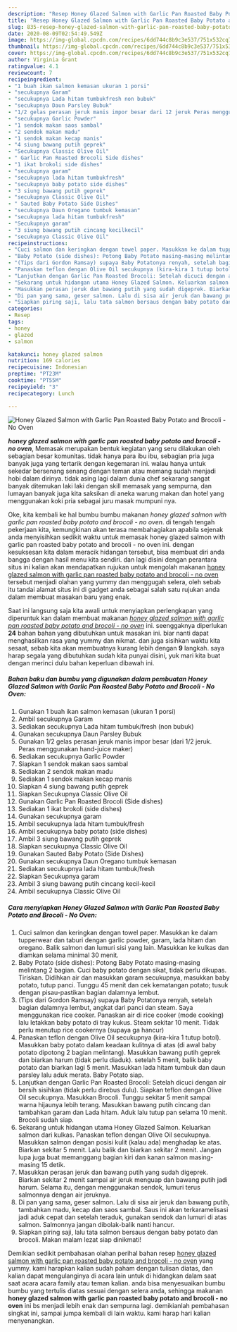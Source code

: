 ```yaml
---
description: "Resep Honey Glazed Salmon with Garlic Pan Roasted Baby Potato and Brocoli - No Oven Lezat"
title: "Resep Honey Glazed Salmon with Garlic Pan Roasted Baby Potato and Brocoli - No Oven Lezat"
slug: 835-resep-honey-glazed-salmon-with-garlic-pan-roasted-baby-potato-and-brocoli-no-oven-lezat
date: 2020-08-09T02:54:49.549Z
image: https://img-global.cpcdn.com/recipes/6dd744c8b9c3e537/751x532cq70/honey-glazed-salmon-with-garlic-pan-roasted-baby-potato-and-brocoli-no-oven-foto-resep-utama.jpg
thumbnail: https://img-global.cpcdn.com/recipes/6dd744c8b9c3e537/751x532cq70/honey-glazed-salmon-with-garlic-pan-roasted-baby-potato-and-brocoli-no-oven-foto-resep-utama.jpg
cover: https://img-global.cpcdn.com/recipes/6dd744c8b9c3e537/751x532cq70/honey-glazed-salmon-with-garlic-pan-roasted-baby-potato-and-brocoli-no-oven-foto-resep-utama.jpg
author: Virginia Grant
ratingvalue: 4.1
reviewcount: 7
recipeingredient:
- "1 buah ikan salmon kemasan ukuran 1 porsi"
- "secukupnya Garam"
- "secukupnya Lada hitam tumbukfresh non bubuk"
- "secukupnya Daun Parsley Bubuk"
- "1/2 gelas perasan jeruk manis impor besar dari 12 jeruk Peras menggunakan handjuice maker"
- "secukupnya Garlic Powder"
- "1 sendok makan saos sambal"
- "2 sendok makan madu"
- "1 sendok makan kecap manis"
- "4 siung bawang putih geprek"
- "Secukupnya Classic Olive Oil"
- " Garlic Pan Roasted Brocoli Side dishes"
- "1 ikat brokoli side dishes"
- "secukupnya garam"
- "secukupnya lada hitam tumbukfresh"
- "secukupnya baby potato side dishes"
- "3 siung bawang putih geprek"
- "secukupnya Classic Olive Oil"
- " Sauted Baby Potato Side Dishes"
- "secukupnya Daun Oregano tumbuk kemasan"
- "secukupnya lada hitam tumbukfresh"
- "Secukupnya garam"
- "3 siung bawang putih cincang kecilkecil"
- "secukupnya Classic Olive Oil"
recipeinstructions:
- "Cuci salmon dan keringkan dengan towel paper. Masukkan ke dalam tupperwear dan taburi dengan garlic powder, garam, lada hitam dan oregano. Balik salmon dan lumuri sisi yang lain. Masukkan ke kulkas dan diamkan selama minimal 30 menit."
- "Baby Potato (side dishes): Potong Baby Potato masing-masing melintang 2 bagian. Cuci baby potato dengan sikat, tidak perlu dikupas. Tiriskan. Didihkan air dan masukkan garam secukupnya, masukkan baby potato, tutup panci. Tunggu 45 menit dan cek kematangan potato; tusuk dengan pisau-pastikan bagian dalamnya lembut."
- "(Tips dari Gordon Ramsay) supaya Baby Potatonya renyah, setelah bagian dalamnya lembut, angkat dari panci dan steam. Saya menggunakan rice cooker. Panaskan air di rice cooker (mode cooking) lalu letakkan baby potato di tray kukus. Steam sekitar 10 menit. Tidak perlu menutup rice cookernya (supaya ga hancur)"
- "Panaskan teflon dengan Olive Oil secukupnya (kira-kira 1 tutup botol). Masukkan baby potato dalam keadaan kulitnya di atas (di awal baby potato dipotong 2 bagian melintang). Masukkan bawang putih geprek dan biarkan harum (tidak perlu diaduk). setelah 5 menit, balik baby potato dan biarkan lagi 5 menit. Masukkan lada hitam tumbuk dan daun parsley lalu aduk merata. Baby Potato siap."
- "Lanjutkan dengan Garlic Pan Roasted Brocoli: Setelah dicuci dengan air bersih sisihkan (tidak perlu direbus dulu). Siapkan teflon dengan Olive Oil secukupnya. Masukkan Brocoli. Tunggu sekitar 5 menit sampai warna hijaunya lebih terang. Masukkan bawang putih cincang dan tambahkan garam dan Lada hitam. Aduk lalu tutup pan selama 10 menit. Brocoli sudah siap."
- "Sekarang untuk hidangan utama Honey Glazed Salmon. Keluarkan salmon dari kulkas. Panaskan teflon dengan Olive Oil secukupnya. Masukkan salmon dengan posisi kulit (kalau ada) menghadap ke atas. Biarkan sekitar 5 menit. Lalu balik dan biarkan sekitar 2 menit. Jangan lupa juga buat memanggang bagian kiri dan kanan salmon masing-masing 15 detik."
- "Masukkan perasan jeruk dan bawang putih yang sudah digeprek. Biarkan sekitar 2 menit sampai air jeruk menguap dan bawang putih jadi harum. Selama itu, dengan menggunakan sendok, lumuri terus salmonnya dengan air jeruknya."
- "Di pan yang sama, geser salmon. Lalu di sisa air jeruk dan bawang putih, tambahkan madu, kecap dan saos sambal. Saus ini akan terkaramelisasi jadi aduk cepat dan setelah teraduk, gunakan sendok dan lumuri di atas salmon. Salmonnya jangan dibolak-balik nanti hancur."
- "Siapkan piring saji, lalu tata salmon bersaus dengan baby potato dan brocoli. Makan malam lezat siap dinikmati!"
categories:
- Resep
tags:
- honey
- glazed
- salmon

katakunci: honey glazed salmon 
nutrition: 169 calories
recipecuisine: Indonesian
preptime: "PT23M"
cooktime: "PT55M"
recipeyield: "3"
recipecategory: Lunch

---
```



![Honey Glazed Salmon with Garlic Pan Roasted Baby Potato and Brocoli - No Oven](https://img-global.cpcdn.com/recipes/6dd744c8b9c3e537/751x532cq70/honey-glazed-salmon-with-garlic-pan-roasted-baby-potato-and-brocoli-no-oven-foto-resep-utama.jpg)

<b><i>honey glazed salmon with garlic pan roasted baby potato and brocoli - no oven</i></b>, Memasak merupakan bentuk kegiatan yang seru dilakukan oleh sebagian besar komunitas. tidak hanya para ibu ibu, sebagian pria juga banyak juga yang tertarik dengan kegemaran ini. walau hanya untuk sekedar bersenang senang dengan teman atau memang sudah menjadi hobi dalam dirinya. tidak asing lagi dalam dunia chef sekarang sangat banyak ditemukan laki laki dengan skill memasak yang sempurna, dan lumayan banyak juga kita saksikan di aneka warung makan dan hotel yang menggunakan koki pria sebagai juru masak mumpuni nya.



Oke, kita kembali ke hal bumbu bumbu makanan <i>honey glazed salmon with garlic pan roasted baby potato and brocoli - no oven</i>. di tengah tengah pekerjaan kita, kemungkinan akan terasa membahagiakan apabila sejenak anda menyisihkan sedikit waktu untuk memasak honey glazed salmon with garlic pan roasted baby potato and brocoli - no oven ini. dengan kesuksesan kita dalam meracik hidangan tersebut, bisa membuat diri anda bangga dengan hasil menu kita sendiri. dan lagi disini dengan perantara situs ini kalian akan mendapatkan rujukan untuk mengolah makanan <u>honey glazed salmon with garlic pan roasted baby potato and brocoli - no oven</u> tersebut menjadi olahan yang yummy dan menggugah selera, oleh sebab itu tandai alamat situs ini di gadget anda sebagai salah satu rujukan anda dalam membuat masakan baru yang enak.


Saat ini langsung saja kita awali untuk menyiapkan perlengkapan yang diperuntuk kan dalam membuat makanan <u><i>honey glazed salmon with garlic pan roasted baby potato and brocoli - no oven</i></u> ini. seenggaknya diperlukan <b>24</b> bahan bahan yang dibutuhkan untuk masakan ini. biar nanti dapat menghasilkan rasa yang yummy dan nikmat. dan juga sisihkan waktu kita sesaat, sebab kita akan membuatnya kurang lebih dengan <b>9</b> langkah. saya harap segala yang dibutuhkan sudah kita punyai disini, yuk mari kita buat dengan merinci dulu bahan keperluan dibawah ini.

<!--inarticleads1-->

##### Bahan baku dan bumbu yang digunakan dalam pembuatan Honey Glazed Salmon with Garlic Pan Roasted Baby Potato and Brocoli - No Oven:

1. Gunakan 1 buah ikan salmon kemasan (ukuran 1 porsi)
1. Ambil secukupnya Garam
1. Sediakan secukupnya Lada hitam tumbuk/fresh (non bubuk)
1. Gunakan secukupnya Daun Parsley Bubuk
1. Gunakan 1/2 gelas perasan jeruk manis impor besar (dari 1/2 jeruk. Peras menggunakan hand-juice maker)
1. Sediakan secukupnya Garlic Powder
1. Siapkan 1 sendok makan saos sambal
1. Sediakan 2 sendok makan madu
1. Sediakan 1 sendok makan kecap manis
1. Siapkan 4 siung bawang putih geprek
1. Siapkan Secukupnya Classic Olive Oil
1. Gunakan  Garlic Pan Roasted Brocoli (Side dishes)
1. Sediakan 1 ikat brokoli (side dishes)
1. Gunakan secukupnya garam
1. Ambil secukupnya lada hitam tumbuk/fresh
1. Ambil secukupnya baby potato (side dishes)
1. Ambil 3 siung bawang putih geprek
1. Siapkan secukupnya Classic Olive Oil
1. Gunakan  Sauted Baby Potato (Side Dishes)
1. Gunakan secukupnya Daun Oregano tumbuk kemasan
1. Sediakan secukupnya lada hitam tumbuk/fresh
1. Siapkan Secukupnya garam
1. Ambil 3 siung bawang putih cincang kecil-kecil
1. Ambil secukupnya Classic Olive Oil




<!--inarticleads2-->

##### Cara menyiapkan Honey Glazed Salmon with Garlic Pan Roasted Baby Potato and Brocoli - No Oven:

1. Cuci salmon dan keringkan dengan towel paper. Masukkan ke dalam tupperwear dan taburi dengan garlic powder, garam, lada hitam dan oregano. Balik salmon dan lumuri sisi yang lain. Masukkan ke kulkas dan diamkan selama minimal 30 menit.
1. Baby Potato (side dishes): Potong Baby Potato masing-masing melintang 2 bagian. Cuci baby potato dengan sikat, tidak perlu dikupas. Tiriskan. Didihkan air dan masukkan garam secukupnya, masukkan baby potato, tutup panci. Tunggu 45 menit dan cek kematangan potato; tusuk dengan pisau-pastikan bagian dalamnya lembut.
1. (Tips dari Gordon Ramsay) supaya Baby Potatonya renyah, setelah bagian dalamnya lembut, angkat dari panci dan steam. Saya menggunakan rice cooker. Panaskan air di rice cooker (mode cooking) lalu letakkan baby potato di tray kukus. Steam sekitar 10 menit. Tidak perlu menutup rice cookernya (supaya ga hancur)
1. Panaskan teflon dengan Olive Oil secukupnya (kira-kira 1 tutup botol). Masukkan baby potato dalam keadaan kulitnya di atas (di awal baby potato dipotong 2 bagian melintang). Masukkan bawang putih geprek dan biarkan harum (tidak perlu diaduk). setelah 5 menit, balik baby potato dan biarkan lagi 5 menit. Masukkan lada hitam tumbuk dan daun parsley lalu aduk merata. Baby Potato siap.
1. Lanjutkan dengan Garlic Pan Roasted Brocoli: Setelah dicuci dengan air bersih sisihkan (tidak perlu direbus dulu). Siapkan teflon dengan Olive Oil secukupnya. Masukkan Brocoli. Tunggu sekitar 5 menit sampai warna hijaunya lebih terang. Masukkan bawang putih cincang dan tambahkan garam dan Lada hitam. Aduk lalu tutup pan selama 10 menit. Brocoli sudah siap.
1. Sekarang untuk hidangan utama Honey Glazed Salmon. Keluarkan salmon dari kulkas. Panaskan teflon dengan Olive Oil secukupnya. Masukkan salmon dengan posisi kulit (kalau ada) menghadap ke atas. Biarkan sekitar 5 menit. Lalu balik dan biarkan sekitar 2 menit. Jangan lupa juga buat memanggang bagian kiri dan kanan salmon masing-masing 15 detik.
1. Masukkan perasan jeruk dan bawang putih yang sudah digeprek. Biarkan sekitar 2 menit sampai air jeruk menguap dan bawang putih jadi harum. Selama itu, dengan menggunakan sendok, lumuri terus salmonnya dengan air jeruknya.
1. Di pan yang sama, geser salmon. Lalu di sisa air jeruk dan bawang putih, tambahkan madu, kecap dan saos sambal. Saus ini akan terkaramelisasi jadi aduk cepat dan setelah teraduk, gunakan sendok dan lumuri di atas salmon. Salmonnya jangan dibolak-balik nanti hancur.
1. Siapkan piring saji, lalu tata salmon bersaus dengan baby potato dan brocoli. Makan malam lezat siap dinikmati!




Demikian sedikit pembahasan olahan perihal bahan resep <u>honey glazed salmon with garlic pan roasted baby potato and brocoli - no oven</u> yang yummy. kami harapkan kalian sudah paham dengan tulisan diatas, dan kalian dapat mengulanginya di acara lain untuk di hidangkan dalam saat saat acara acara family atau teman kalian. anda bisa menyesuaikan bumbu bumbu yang tertulis diatas sesuai dengan selera anda, sehingga makanan <b>honey glazed salmon with garlic pan roasted baby potato and brocoli - no oven</b> ini bs menjadi lebih enak dan sempurna lagi. demikianlah pembahasan singkat ini, sampai jumpa kembali di lain waktu. kami harap hari kalian menyenangkan.
